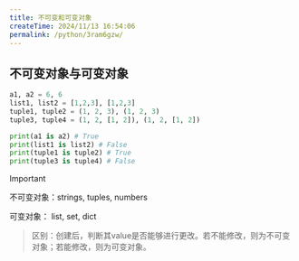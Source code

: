 ```yaml
---
title: 不可变和可变对象
createTime: 2024/11/13 16:54:06
permalink: /python/3ram6gzw/
---
```


## 不可变对象与可变对象
```python
a1, a2 = 6, 6
list1, list2 = [1,2,3], [1,2,3]
tuple1, tuple2 = (1, 2, 3), (1, 2, 3)
tuple3, tuple4 = (1, 2, [1, 2]), (1, 2, [1, 2])

print(a1 is a2) # True
print(list1 is list2) # False
print(tuple1 is tuple2) # True
print(tuple3 is tuple4) # False
```
>[!important]
> 
> 不可变对象：strings, tuples, numbers
> 
> 可变对象： list, set, dict
> 
> >区别：创建后，判断其value是否能够进行更改。若不能修改，则为不可变对象；若能修改，则为可变对象。